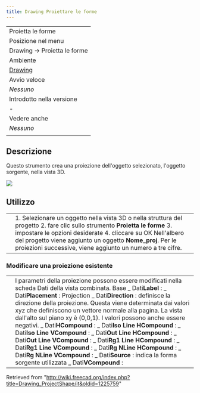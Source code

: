 ```yaml
---
title: Drawing Proiettare le forme
---
```


|                                                         |
| ------------------------------------------------------- |
| Proietta le forme                                       |
| Posizione nel menu                                      |
| Drawing → Proietta le forme                             |
| Ambiente                                                |
| [Drawing](/Drawing_Workbench/it "Drawing Workbench/it") |
| Avvio veloce                                            |
| _Nessuno_                                               |
| Introdotto nella versione                               |
| -                                                       |
| Vedere anche                                            |
| _Nessuno_                                               |
|                                                         |

## Descrizione

Questo strumento crea una proiezione dell'oggetto selezionato, l'oggetto sorgente, nella vista 3D.

![](/images/ProjectShape1_it.png)

## Utilizzo

|     |                                                                                                                                                                                                                                                                                                                       |
| --- | --------------------------------------------------------------------------------------------------------------------------------------------------------------------------------------------------------------------------------------------------------------------------------------------------------------------- |
|     | 1. Selezionare un oggetto nella vista 3D o nella struttura del progetto 2. fare clic sullo strumento **Proietta le forme** 3. impostare le opzioni desiderate 4. cliccare su OK Nell'albero del progetto viene aggiunto un oggetto **Nome_proj**. Per le proiezioni successive, viene aggiunto un numero a tre cifre. |

### Modificare una proiezione esistente

|     |                                                                                                                                                                                                                                                                                                                                                                                                                                                                                                                                                                                                                                                                                                                                                              |
| --- | ------------------------------------------------------------------------------------------------------------------------------------------------------------------------------------------------------------------------------------------------------------------------------------------------------------------------------------------------------------------------------------------------------------------------------------------------------------------------------------------------------------------------------------------------------------------------------------------------------------------------------------------------------------------------------------------------------------------------------------------------------------ |
|     | I parametri della proiezione possono essere modificati nella scheda Dati della vista combinata. Base _ Dati**Label** : _ Dati**Placement** : Projection _ Dati**Direction** : definisce la direzione della proiezione. Questa viene determinata dai valori xyz che definiscono un vettore normale alla pagina. La vista dall'alto sul piano xy è (0,0,1). I valori possono anche essere negativi. _ Dati**HCompound** : _ Dati**Iso Line HCompound** : _ Dati**Iso Line VCompound** : _ Dati**Out Line HCompound** : _ Dati**Out Line VCompound** : _ Dati**Rg1 Line HCompound** : _ Dati**Rg1 Line VCompound** : _ Dati**Rg NLine HCompound** : _ Dati**Rg NLine VCompound** : _ Dati**Source** : indica la forma sorgente utilizzata _ Dati**VCompound** : |

Retrieved from "<http://wiki.freecad.org/index.php?title=Drawing_ProjectShape/it&oldid=1225759>"
